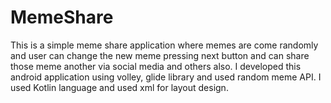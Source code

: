 # MemeShare
This is a simple meme share application where memes are come randomly and user can change the new meme pressing next button and can share those meme another via social media and others also.
I developed this android application using volley, glide library and used random meme API. I used Kotlin language and used xml for layout design.

